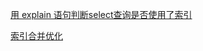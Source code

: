 
[用 explain 语句判断select查询是否使用了索引](https://blog.csdn.net/u014453898/article/details/55004193)

[索引合并优化](https://dev.mysql.com/doc/refman/5.5/en/index-merge-optimization.html)
